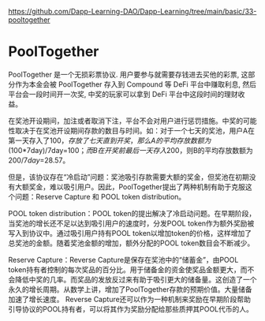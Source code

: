 https://github.com/Dapp-Learning-DAO/Dapp-Learning/tree/main/basic/33-pooltogether

# PoolTogether
PoolTogether 是一个无损彩票协议. 用户要参与就需要存钱进去买他的彩票, 这部分作为本金会被 PoolTogether 存入到 Compound 等 DeFi 平台中赚取利息, 然后平台会一段时间开一次奖, 中奖的玩家可以拿到 DeFi 平台中这段时间的理财收益。

在奖池开设期间，加注或者取消下注，平台不会对用户进行惩罚措施。中奖的可能性取决于在奖池开设期间存款的数目与时间。如：对于一个七天的奖池，用户A在第一天存入了$100，存放了七天直到开奖，那么A的平均存放数额为($100*7day)/7day=$100；而B在开奖前最后一天存入$200，则B的平均存放数额为$200/7day=$28.57。

但是，该协议存在“冷启动”问题：奖池吸引存款需要大额的奖金，但奖池在初期没有大额奖金，难以吸引用户。因此，PoolTogether提出了两种机制有助于克服这个问题：Reserve Capture 和 POOL token distribution。

POOL token distribution：POOL token的提出解决了冷启动问题。在早期阶段，当奖池的增长还不足以达到吸引用户的速度时，分发POOL token作为额外奖励被写入到协议中。通过吸引用户持有POOL token以增加token的价格，这样增加了总奖池的金额。随着奖池金额的增加，额外分配的POOL token数目会不断减少。

Reserve Capture：Reverse Capture是保存在奖池中的“储蓄金”，由POOL token持有者控制的每次奖品的百分比。用于储备金的资金使奖品金额更大，而不会降低中奖的几率。而奖品的发放反过来有助于吸引更大的储备量。这创造了一个永久的增长周期。从数学上讲，增加了PoolTogether存款的预期价值。大量储备加速了增长速度。 Reverse Capture还可以作为一种机制来奖励在早期阶段帮助引导协议的POOL持有者，可以将其作为奖励分配给那些质押其POOL代币的人。
